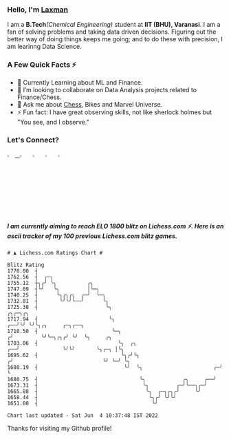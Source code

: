   ### Hello, I'm [Laxman](https://laxman-lakhan.github.io)

I am a **B.Tech**_(Chemical Engineering)_ student at **IIT (BHU), Varanasi**. I am a fan of solving problems and taking data driven decisions. Figuring out the better way of doing things keeps me going; and to do these with precision, I am learinng Data Science.

### A Few Quick Facts ⚡️

- 🧐 Currently Learning about ML and Finance.
- 👯 I’m looking to collaborate on Data Analysis projects related to Finance/Chess.
- 💬 Ask me about [Chess](https://lichess.org/@/YourKingIsInDanger), Bikes and Marvel Universe.
- ⚡️ Fun fact: I have great observing skills, not like sherlock holmes but "You see, and I observe."

### Let's Connect?

<a href="mailto:laxmansingh.lakhan@gmail.com"> <img src="https://img.icons8.com/fluent/48/000000/gmail.png" width="3.5%"/> &nbsp;
[<img src="https://img.icons8.com/color/48/000000/linkedin.png" width="3.5%"/>](https://www.linkedin.com/in/laxman-lakhan/)  &nbsp;
[<img src="https://img.icons8.com/fluent/48/000000/facebook-new.png" width="3.5%"/>](https://www.facebook.com/s.laxmanlakhan/)  &nbsp;
[<img src="https://img.icons8.com/fluent/48/000000/instagram-new.png" width="3.5%"/>](https://www.instagram.com/laxman.lakhan/)  &nbsp;
[<img src="https://img.icons8.com/color/48/000000/twitter.png" width="3.5%"/>](https://twitter.com/laxman__lakhan)  &nbsp;

  
  ##### I am currently aiming to reach ELO 1800 blitz on Lichess.com ⚡. Here is an ascii tracker of my 100 previous Lichess.com blitz games.

  ```
  # ♟︎ Lichess.com Ratings Chart #
  
  Blitz Rating
 1770.00  ┤
 1762.56  ┤  ╭─╮
 1755.12  ┼╮╭╯ ╰╮          ╭╮
 1747.69  ┤╰╯   ╰╮         │╰─╮
 1740.25  ┤      ╰╮╭╮╭╮  ╭─╯  ╰─╮
 1732.81  ┤       ╰╯╰╯╰──╯      ╰╮
 1725.38  ┤                      ╰╮                                           ╭╮╭─╮╭╮
 1717.94  ┤                       ╰╮                                       ╭──╯╰╯ ╰╯╰╮╭╮     ╭─╮╭──╮
 1710.50  ┤                        ╰─╮                                    ╭╯         ╰╯╰─╮╭╮╭╯ ╰╯  ╰╮     ╭╮
 1703.06  ┤                          ╰╮  ╭╮                            ╭──╯              ╰╯╰╯       ╰╮╭─╮ │╰╮
 1695.62  ┤                           ╰╮╭╯╰╮                          ╭╯                             ╰╯ ╰─╯ ╰╮
 1688.19  ┤                            ╰╯  ╰╮                       ╭─╯                                      ╰
 1680.75  ┤                                 ╰╮            ╭╮     ╭──╯
 1673.31  ┤                                  ╰╮         ╭─╯╰──╮╭─╯
 1665.88  ┤                                   ╰╮  ╭─╮╭╮╭╯     ╰╯
 1658.44  ┤                                    ╰╮╭╯ ╰╯╰╯
 1651.00  ┤                                     ╰╯

Chart last updated - Sat Jun  4 10:37:48 IST 2022  
  ```
  
  
Thanks for visiting my Github profile!
